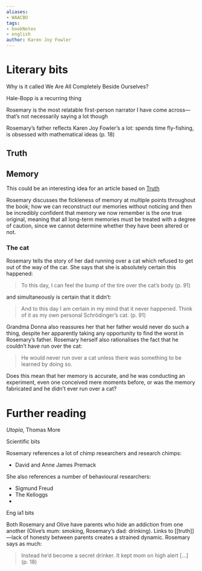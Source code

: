 ```yaml
---
aliases:
- WAACBO
tags: 
- bookNotes
- english
author: Karen Joy Fowler
---
```


# Literary bits

Why is it called We Are All Completely Beside Ourselves?

Hale-Bopp is a recurring thing

Rosemary is the most relatable first-person narrator I have come across—that’s not necessarily saying a lot though

Rosemary’s father reflects Karen Joy Fowler’s a lot: spends time fly-fishing, is obsessed with mathematical ideas (p. 18)

## Truth

## Memory

This could be an interesting idea for an article based on [Truth](Truth.md)

Rosemary discusses the fickleness of memory at multiple points throughout the book; how we can reconstruct our memories without noticing and then be incredibly confident that memory we now remember is the one true original, meaning that all long-term memories must be treated with a degree of caution, since we cannot determine whether they have been altered or not.

### The cat

Rosemary tells the story of her dad running over a cat which refused to get out of the way of the car. She says that she is absolutely certain this happened:

> To this day, I can feel the bump of the tire over the cat’s body (p. 91)

and simultaneously is certain that it didn’t:

> And to this day I am certain in my mind that it never happened. Think of it as my own personal Schrödinger’s cat. (p. 91)

Grandma Donna also reassures her that her father would never do such a thing, despite her apparently taking any opportunity to find the worst in Rosemary’s father. Rosemary herself also rationalises the fact that he couldn’t have run over the cat:

> He would never run over a cat unless there was something to be learned by doing so.

Does this mean that her memory is accurate, and he was conducting an experiment, even one conceived mere moments before, or was the memory fabricated and he didn’t ever run over a cat?

# Further reading
*Utopia*, Thomas More

 Scientific bits

Rosemary references a lot of chimp researchers and research chimps:

- David and Anne James Premack

She also references a number of behavioural researchers:

- Sigmund Freud
- The Kelloggs
-
 Eng ia1 bits

Both Rosemary and Olive have parents who hide an addiction from one another (Olive’s mum: smoking, Rosemary’s dad: drinking). Links to [[truth]]—lack of honesty between parents creates a strained dynamic. Rosemary says as much:

> Instead he’d become a secret drinker. It kept mom on high alert […] (p. 18)

